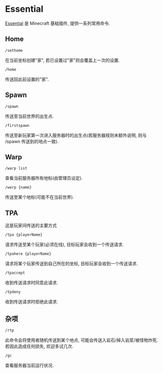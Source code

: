 # Essential

[Essential](https://github.com/EssentialsX/Essentials) 是 Minecraft 基础插件, 提供一系列常用命令.

## Home

```
/sethome
```

在当前坐标创建"家", 若已设置过"家"则会覆盖上一次的设置.

```
/home
```

传送回此前设置的"家".

## Spawn

```
/spawn
```

传送至当前世界的出生点.

```
/firstspawn
```

传送至新玩家第一次进入服务器时的出生点(若服务器规则未额外说明, 则与 /spawn 传送到的地点一致).

## Warp

```
/warp list
```

查看当前服务器所有地标(由管理员设定).

```
/warp {name}
```

传送至某个地标(可能不在当前世界).

## TPA

这是玩家间传送的主要方式

```
/tpa {playerName}
```

请求传送至某个玩家(必须在线), 目标玩家会收到一个传送请求.

```
/tpahere {playerName}
```

请求将某个玩家传送到自己所在的坐标, 目标玩家会收到一个传送请求.

```
/tpaccept
```

收到传送请求时同意此请求.

```
/tpdeny
```

收到传送请求时拒绝此请求.

## 杂项

```
/rtp
```

此命令会将使用者随机传送到某个地点, 可能会传送入岩石/掉入岩浆/被怪物炸死. 若因此造成任何损失, 欢迎多试几次.

```
/gc
```

查看服务器当前运行状况.
